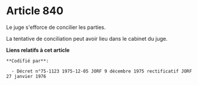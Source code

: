 # Article 840

Le juge s'efforce de concilier les parties.

La tentative de conciliation peut avoir lieu dans le cabinet du juge.

**Liens relatifs à cet article**

	**Codifié par**:

	  - Décret n°75-1123 1975-12-05 JORF 9 décembre 1975 rectificatif JORF 27 janvier 1976
